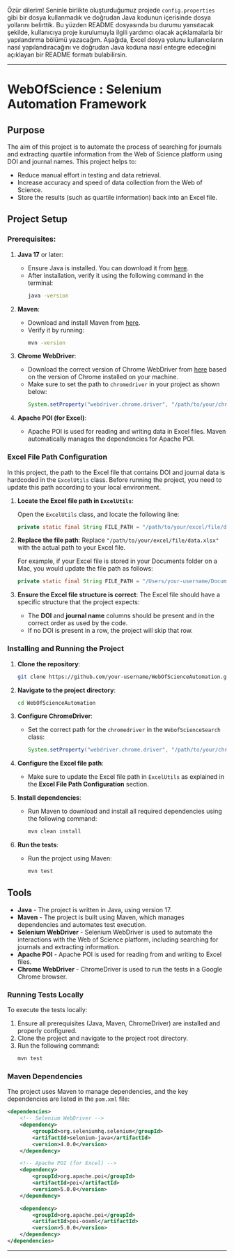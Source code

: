 Özür dilerim! Seninle birlikte oluşturduğumuz projede `config.properties` gibi bir dosya kullanmadık ve doğrudan Java kodunun içerisinde dosya yollarını belirttik. Bu yüzden README dosyasında bu durumu yansıtacak şekilde, kullanıcıya proje kurulumuyla ilgili yardımcı olacak açıklamalarla bir yapılandırma bölümü yazacağım. Aşağıda, Excel dosya yolunu kullanıcıların nasıl yapılandıracağını ve doğrudan Java koduna nasıl entegre edeceğini açıklayan bir README formatı bulabilirsin.

---

# WebOfScience : Selenium Automation Framework

## Purpose

The aim of this project is to automate the process of searching for journals and extracting quartile information from the Web of Science platform using DOI and journal names. This project helps to:
- Reduce manual effort in testing and data retrieval.
- Increase accuracy and speed of data collection from the Web of Science.
- Store the results (such as quartile information) back into an Excel file.

## Project Setup

### Prerequisites:

1. **Java 17** or later:
   - Ensure Java is installed. You can download it from [here](https://www.oracle.com/java/technologies/javase-jdk17-downloads.html).
   - After installation, verify it using the following command in the terminal:
     ```bash
     java -version
     ```

2. **Maven**:
   - Download and install Maven from [here](https://maven.apache.org/download.cgi).
   - Verify it by running:
     ```bash
     mvn -version
     ```

3. **Chrome WebDriver**:
   - Download the correct version of Chrome WebDriver from [here](https://developer.chrome.com/docs/chromedriver/downloads/version-selection?hl=tr) based on the version of Chrome installed on your machine.
   - Make sure to set the path to `chromedriver` in your project as shown below:
     ```java
     System.setProperty("webdriver.chrome.driver", "/path/to/your/chromedriver");
     ```

4. **Apache POI (for Excel)**:
   - Apache POI is used for reading and writing data in Excel files. Maven automatically manages the dependencies for Apache POI.

### Excel File Path Configuration

In this project, the path to the Excel file that contains DOI and journal data is hardcoded in the `ExcelUtils` class. Before running the project, you need to update this path according to your local environment.

1. **Locate the Excel file path in `ExcelUtils`**:
   
   Open the `ExcelUtils` class, and locate the following line:

   ```java
   private static final String FILE_PATH = "/path/to/your/excel/file/data.xlsx";
   ```

2. **Replace the file path**:
   Replace `"/path/to/your/excel/file/data.xlsx"` with the actual path to your Excel file.

   For example, if your Excel file is stored in your Documents folder on a Mac, you would update the file path as follows:

   ```java
   private static final String FILE_PATH = "/Users/your-username/Documents/data.xlsx";
   ```

3. **Ensure the Excel file structure is correct**:
   The Excel file should have a specific structure that the project expects:
   - The **DOI** and **journal name** columns should be present and in the correct order as used by the code.
   - If no DOI is present in a row, the project will skip that row.

### Installing and Running the Project

1. **Clone the repository**:
   ```bash
   git clone https://github.com/your-username/WebOfScienceAutomation.git
   ```

2. **Navigate to the project directory**:
   ```bash
   cd WebOfScienceAutomation
   ```

3. **Configure ChromeDriver**:
   - Set the correct path for the `chromedriver` in the `WebofScienceSearch` class:
     ```java
     System.setProperty("webdriver.chrome.driver", "/path/to/your/chromedriver");
     ```

4. **Configure the Excel file path**:
   - Make sure to update the Excel file path in `ExcelUtils` as explained in the **Excel File Path Configuration** section.

5. **Install dependencies**:
   - Run Maven to download and install all required dependencies using the following command:
     ```bash
     mvn clean install
     ```

6. **Run the tests**:
   - Run the project using Maven:
     ```bash
     mvn test
     ```

## Tools

- **Java** - The project is written in Java, using version 17.
- **Maven** - The project is built using Maven, which manages dependencies and automates test execution.
- **Selenium WebDriver** - Selenium WebDriver is used to automate the interactions with the Web of Science platform, including searching for journals and extracting information.
- **Apache POI** - Apache POI is used for reading from and writing to Excel files.
- **Chrome WebDriver** - ChromeDriver is used to run the tests in a Google Chrome browser.

### Running Tests Locally

To execute the tests locally:

1. Ensure all prerequisites (Java, Maven, ChromeDriver) are installed and properly configured.
2. Clone the project and navigate to the project root directory.
3. Run the following command:
   ```bash
   mvn test
   ```

### Maven Dependencies

The project uses Maven to manage dependencies, and the key dependencies are listed in the `pom.xml` file:

```xml
<dependencies>
    <!-- Selenium WebDriver -->
    <dependency>
        <groupId>org.seleniumhq.selenium</groupId>
        <artifactId>selenium-java</artifactId>
        <version>4.0.0</version>
    </dependency>

    <!-- Apache POI (for Excel) -->
    <dependency>
        <groupId>org.apache.poi</groupId>
        <artifactId>poi</artifactId>
        <version>5.0.0</version>
    </dependency>

    <dependency>
        <groupId>org.apache.poi</groupId>
        <artifactId>poi-ooxml</artifactId>
        <version>5.0.0</version>
    </dependency>
</dependencies>
```

---
